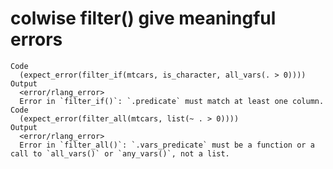 # colwise filter() give meaningful errors

    Code
      (expect_error(filter_if(mtcars, is_character, all_vars(. > 0))))
    Output
      <error/rlang_error>
      Error in `filter_if()`: `.predicate` must match at least one column.
    Code
      (expect_error(filter_all(mtcars, list(~ . > 0))))
    Output
      <error/rlang_error>
      Error in `filter_all()`: `.vars_predicate` must be a function or a call to `all_vars()` or `any_vars()`, not a list.

